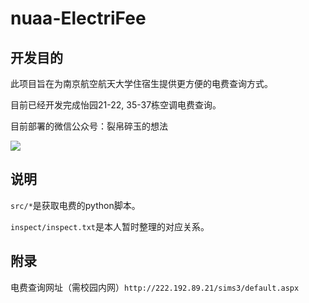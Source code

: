 # nuaa-ElectriFee

## 开发目的

此项目旨在为南京航空航天大学住宿生提供更方便的电费查询方式。

目前已经开发完成怡园21-22, 35-37栋空调电费查询。

目前部署的微信公众号：裂帛碎玉的想法

![](https://source.vvzero.com/wechat-qcode.jpg)



## 说明

`src/*`是获取电费的python脚本。

`inspect/inspect.txt`是本人暂时整理的对应关系。




## 附录
电费查询网址（需校园内网）`http://222.192.89.21/sims3/default.aspx`